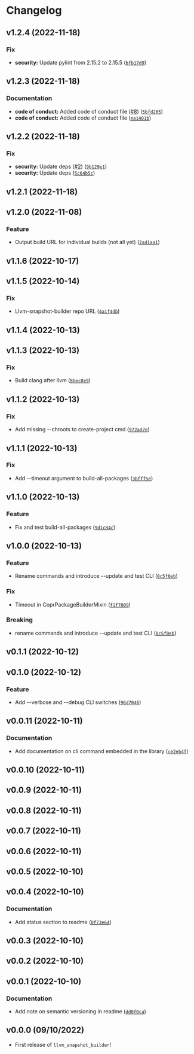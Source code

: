 # Changelog

<!--next-version-placeholder-->

## v1.2.4 (2022-11-18)
### Fix
* **security:** Update pylint from 2.15.2 to 2.15.5 ([`bfb17d9`](https://github.com/kwk/llvm_snapshot_builder/commit/bfb17d99036d43250424f1ad9292d4ec4fe77e40))

## v1.2.3 (2022-11-18)
### Documentation
* **code of conduct:** Added code of conduct file ([#8](https://github.com/kwk/llvm_snapshot_builder/issues/8)) ([`5bfd265`](https://github.com/kwk/llvm_snapshot_builder/commit/5bfd265e4263ae619e84d271d4bc735fd420f4bd))
* **code of conduct:** Added code of conduct file ([`ea1401b`](https://github.com/kwk/llvm_snapshot_builder/commit/ea1401bad7a173c84c5bdf5df773e26635c56544))

## v1.2.2 (2022-11-18)
### Fix
* **security:** Update deps ([#2](https://github.com/kwk/llvm_snapshot_builder/issues/2)) ([`9b129e1`](https://github.com/kwk/llvm_snapshot_builder/commit/9b129e16c79f6ae533ec926b2568b3f20540e0cb))
* **security:** Update deps ([`5c64b5c`](https://github.com/kwk/llvm_snapshot_builder/commit/5c64b5c47048914eb4d1effa9149afd10d860e67))

## v1.2.1 (2022-11-18)


## v1.2.0 (2022-11-08)
### Feature
* Output build URL for individual builds (not all yet) ([`2a41aa1`](https://github.com/kwk/llvm_snapshot_builder/commit/2a41aa16ecec6340ec0b29172755ebed22234f28))

## v1.1.6 (2022-10-17)


## v1.1.5 (2022-10-14)
### Fix
* Llvm-snapshot-builder repo URL ([`4a1f4db`](https://github.com/kwk/llvm_snapshot_builder/commit/4a1f4db0241d6912c99bb2ea378d1113737f27ee))

## v1.1.4 (2022-10-13)


## v1.1.3 (2022-10-13)
### Fix
* Build clang after llvm ([`8bec8e9`](https://github.com/kwk/llvm_snapshot_builder/commit/8bec8e9ea4e14ef09acda1446e7e08cfa0feb4ee))

## v1.1.2 (2022-10-13)
### Fix
* Add missing --chroots to create-project cmd ([`972ad7e`](https://github.com/kwk/llvm_snapshot_builder/commit/972ad7ed7c342e0944e90c7bc5a2aec9d4f12669))

## v1.1.1 (2022-10-13)
### Fix
* Add --timeout argument to build-all-packages ([`3bfff5e`](https://github.com/kwk/llvm_snapshot_builder/commit/3bfff5e88c5822b00743d01347b7e04d08facab8))

## v1.1.0 (2022-10-13)
### Feature
* Fix and test build-all-packages ([`9d1c84c`](https://github.com/kwk/llvm_snapshot_builder/commit/9d1c84c92b138224c08398a8417528f2031efe18))

## v1.0.0 (2022-10-13)
### Feature
* Rename commands and introduce --update and test CLI ([`0c5f0eb`](https://github.com/kwk/llvm_snapshot_builder/commit/0c5f0eb898bdcfba1c0bdee020642accdd3beabe))

### Fix
* Timeout in CoprPackageBuilderMixin ([`f1f7009`](https://github.com/kwk/llvm_snapshot_builder/commit/f1f700977ebe12fffcf10df419c8db1811a21ff2))

### Breaking
* rename commands and introduce --update and test CLI ([`0c5f0eb`](https://github.com/kwk/llvm_snapshot_builder/commit/0c5f0eb898bdcfba1c0bdee020642accdd3beabe))

## v0.1.1 (2022-10-12)


## v0.1.0 (2022-10-12)
### Feature
* Add --verbose and --debug CLI switches ([`96d7046`](https://github.com/kwk/llvm_snapshot_builder/commit/96d7046acbb33cb33fdbbdf0a5f5b1f421831fc9))

## v0.0.11 (2022-10-11)
### Documentation
* Add documentation on cli command embedded in the library ([`ce2eb4f`](https://github.com/kwk/llvm_snapshot_builder/commit/ce2eb4f4ded30aa0ac4ab40af39a1aa4c7e2a287))

## v0.0.10 (2022-10-11)


## v0.0.9 (2022-10-11)


## v0.0.8 (2022-10-11)


## v0.0.7 (2022-10-11)


## v0.0.6 (2022-10-11)


## v0.0.5 (2022-10-10)


## v0.0.4 (2022-10-10)
### Documentation
* Add status section to readme ([`0f73e64`](https://github.com/kwk/llvm_snapshot_builder/commit/0f73e64719b30d8e80bfde87e66b3545231b8f31))

## v0.0.3 (2022-10-10)


## v0.0.2 (2022-10-10)


## v0.0.1 (2022-10-10)
### Documentation
* Add note on semantic versioning in readme ([`dd0f0ca`](https://github.com/kwk/llvm_snapshot_builder/commit/dd0f0cad6ea3c348dfe760e93ddff71a1ac14f1b))

## v0.0.0 (09/10/2022)

- First release of `llvm_snapshot_builder`!